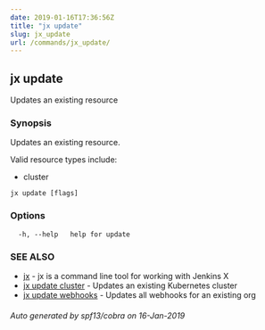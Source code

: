 ```yaml
---
date: 2019-01-16T17:36:56Z
title: "jx update"
slug: jx_update
url: /commands/jx_update/
---
```

## jx update

Updates an existing resource

### Synopsis

Updates an existing resource.
  
  Valid resource types include:
  
  * cluster

```
jx update [flags]
```

### Options

```
  -h, --help   help for update
```

### SEE ALSO

* [jx](/commands/jx/)	 - jx is a command line tool for working with Jenkins X
* [jx update cluster](/commands/jx_update_cluster/)	 - Updates an existing Kubernetes cluster
* [jx update webhooks](/commands/jx_update_webhooks/)	 - Updates all webhooks for an existing org

###### Auto generated by spf13/cobra on 16-Jan-2019
